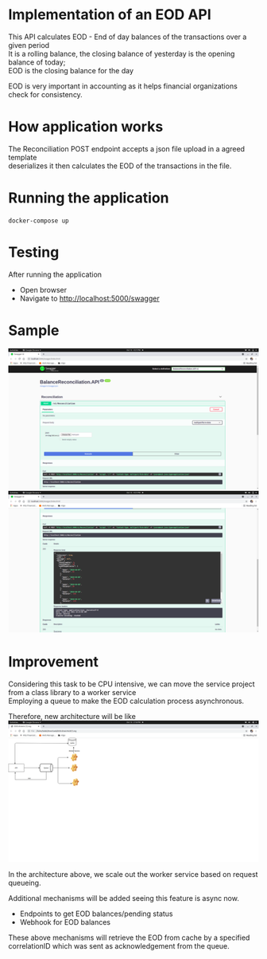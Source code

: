 # Implementation of an EOD API
This API calculates EOD - End of day balances of the transactions over a given period <br/>
It is a rolling balance, the closing balance of yesterday is the opening balance of today; <br/>
EOD is the closing balance for the day

EOD is very important in accounting as it helps financial organizations check for consistency.

# How application works

The Reconciliation POST endpoint accepts a json file upload in a agreed template <br/> 
deserializes it then calculates the EOD of the transactions in the file.

# Running the application

`docker-compose up`

# Testing
After running the application <br/>

- Open browser <br/>
- Navigate to [http://localhost:5000/swagger](http://localhost:5000/swagger)

# Sample
![1](Screenshot1.png)
![2](Screenshot2.png)


# Improvement
Considering this task to be CPU intensive, we can move the service project from a class library to a worker service <br/>
Employing a queue to make the EOD calculation process asynchronous. <br/>

Therefore, new architecture will be like 
![EOD](EOD.png)

In the architecture above, we scale out the worker service based on request queueing.

Additional mechanisms will be added seeing this feature is async now.

- Endpoints to get EOD balances/pending status
- Webhook for EOD balances

These above mechanisms will retrieve the EOD from cache by a specified correlationID which was sent as acknowledgement from the queue.